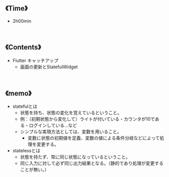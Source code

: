 ## 《Time》
- 2h00min

<br>

## 《Contents》
- Flutter キャッチアップ
  - 画面の更新とStatefulWidget

<br>

## 《memo》
- statefulとは
  - 状態を持ち、状態の変化を覚えているということ。
  - 例：（初期状態から変化して）ライトが付いている・カウンタが10である・ログインしている...など
  - シンプルな実現方法としては、変数を用いること。
    - 変数に状態の初期値を定義、変数の値による条件分岐などによって処理を変更する。
- statelessとは
  - 状態を持たず、常に同じ状態になっているということ。
  - 同じ入力に対して必ず同じ出力結果となる。（静的であり処理が変更することが無い。）

